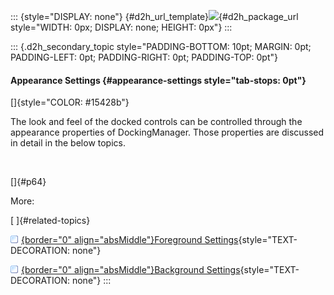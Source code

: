 ::: {style="DISPLAY: none"}
[](ms-xhelp:///?Id=d2h_url_template){#d2h_url_template}![](!package_url!){#d2h_package_url style="WIDTH: 0px; DISPLAY: none; HEIGHT: 0px"}
:::

::: {.d2h_secondary_topic style="PADDING-BOTTOM: 10pt; MARGIN: 0pt; PADDING-LEFT: 0pt; PADDING-RIGHT: 0pt; PADDING-TOP: 0pt"}
#### Appearance Settings {#appearance-settings style="tab-stops: 0pt"}

[]{style="COLOR: #15428b"} 

The look and feel of the docked controls can be controlled through the appearance properties of DockingManager. Those properties are discussed in detail in the below topics.

 

[]{#p64} 

More:

[ ]{#related-topics}

[![](button.gif){border="0" align="absMiddle"}Foreground Settings](ms-xhelp:///?Id=44907b3c-aebc-4005-b8ec-db4f092cada0){style="TEXT-DECORATION: none"}

[![](button.gif){border="0" align="absMiddle"}Background Settings](ms-xhelp:///?Id=bc0e08d4-855d-4d6e-8be2-711480301184){style="TEXT-DECORATION: none"}
:::
